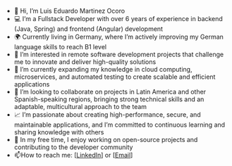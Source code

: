 
- 👋 Hi, I’m Luis Eduardo Martinez Ocoro
- 💻 I’m a Fullstack Developer with over 6 years of experience in backend (Java, Spring) and frontend (Angular) development
- 🌍 Currently living in Germany, where I’m actively improving my German language skills to reach B1 level
- 👀 I’m interested in remote software development projects that challenge me to innovate and deliver high-quality solutions
- 🌱 I’m currently expanding my knowledge in cloud computing, microservices, and automated testing to create scalable and efficient applications
- 💞️ I’m looking to collaborate on projects in Latin America and other Spanish-speaking regions, bringing strong technical skills and an adaptable, multicultural approach to the team
- 📈 I’m passionate about creating high-performance, secure, and maintainable applications, and I’m committed to continuous learning and sharing knowledge with others
- 🎯 In my free time, I enjoy working on open-source projects and contributing to the developer community
- 📫How to reach me: [[LinkedIn](https://www.linkedin.com/in/luis-martinezo/)] or [[Email](lmartinezocoro@gmail.com)]
<!---
luismartinezo/luismartinezo is a ✨ special ✨ repository because its `README.md` (this file) appears on your GitHub profile.
You can click the Preview link to take a look at your changes.
--->
